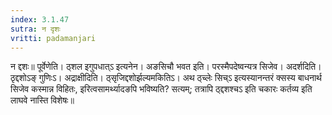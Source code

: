 ```yaml
---
index: 3.1.47
sutra: न दृशः
vritti: padamanjari
---
```


 न द्दशः॥ पूर्वेणेति। ठ्शल इगुपधात्ऽ इत्यनेन। अङसिचौ भवत इति। परस्मैपदेष्वन्यत्र सिजेव। अदर्शदिति। ठृद्दशोऽङ् गुणिःऽ। अद्राक्षीदिति। ठ्सृजिद्दशोर्झल्यमकितिऽ। अथ ठ्च्लेः सिच्ऽ इत्यस्यानन्तरं क्सस्य बाधनार्थ सिजेव कस्मान्न विहितः, इरित्वसामर्थ्यादङपि भविष्यति? सत्यम्; तत्रापि ठ्द्दशश्चऽ इति चकारः कर्तव्य इति लाघवे नास्ति विशेषः॥